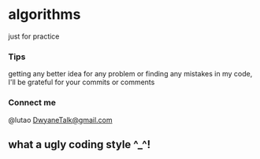 # algorithms
just for practice

### Tips
getting any better idea for any problem or finding any mistakes in my code, I'll be grateful for your commits or comments 

### Connect me
@lutao
DwyaneTalk@gmail.com

## what a ugly coding style ^_^!
